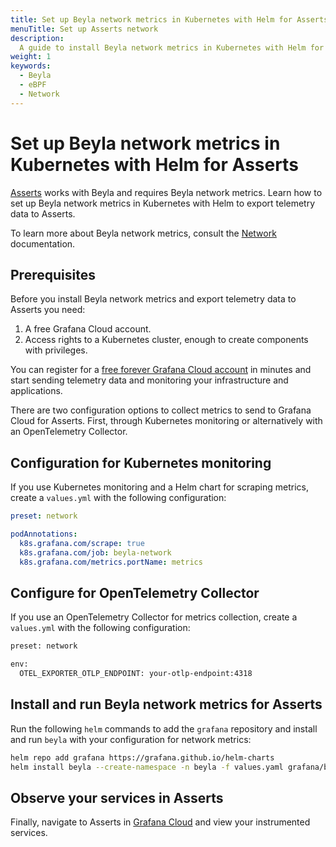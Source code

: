 ```yaml
---
title: Set up Beyla network metrics in Kubernetes with Helm for Asserts
menuTitle: Set up Asserts network
description:
  A guide to install Beyla network metrics in Kubernetes with Helm for Asserts.
weight: 1
keywords:
  - Beyla
  - eBPF
  - Network
---
```


# Set up Beyla network metrics in Kubernetes with Helm for Asserts

[Asserts](/docs/grafana-cloud/monitor-applications/asserts/) works with Beyla
and requires Beyla network metrics. Learn how to set up Beyla network metrics in
Kubernetes with Helm to export telemetry data to Asserts.

To learn more about Beyla network metrics, consult the
[Network](/docs/beyla/latest/network/) documentation.

## Prerequisites

Before you install Beyla network metrics and export telemetry data to Asserts
you need:

1. A free Grafana Cloud account.
1. Access rights to a Kubernetes cluster, enough to create components with
   privileges.

You can register for a
[free forever Grafana Cloud account](/auth/sign-up/create-user) in minutes and
start sending telemetry data and monitoring your infrastructure and
applications.

There are two configuration options to collect metrics to send to Grafana Cloud
for Asserts. First, through Kubernetes monitoring or alternatively with an
OpenTelemetry Collector.

## Configuration for Kubernetes monitoring

If you use Kubernetes monitoring and a Helm chart for scraping metrics, create a
`values.yml` with the following configuration:

```yaml
preset: network

podAnnotations:
  k8s.grafana.com/scrape: true
  k8s.grafana.com/job: beyla-network
  k8s.grafana.com/metrics.portName: metrics
```

## Configure for OpenTelemetry Collector

If you use an OpenTelemetry Collector for metrics collection, create a `values.yml` with the following
configuration:

```sh
preset: network

env:
  OTEL_EXPORTER_OTLP_ENDPOINT: your-otlp-endpoint:4318
```

## Install and run Beyla network metrics for Asserts

Run the following `helm` commands to add the `grafana` repository and install
and run `beyla` with your configuration for network metrics:

```sh
helm repo add grafana https://grafana.github.io/helm-charts
helm install beyla --create-namespace -n beyla -f values.yaml grafana/beyla
```

## Observe your services in Asserts

Finally, navigate to Asserts in [Grafana Cloud](/auth/sign-in/) and view your
instrumented services.

